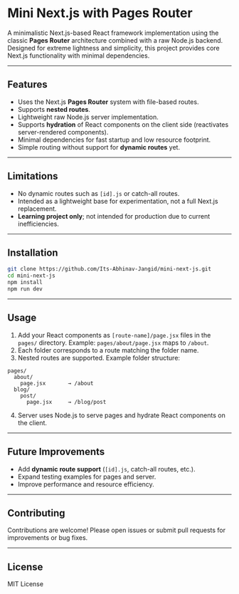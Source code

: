 # Mini Next.js with Pages Router

A minimalistic Next.js-based React framework implementation using the classic **Pages Router** architecture combined with a raw Node.js backend. Designed for extreme lightness and simplicity, this project provides core Next.js functionality with minimal dependencies.

---

## Features

- Uses the Next.js **Pages Router** system with file-based routes.
- Supports **nested routes**.
- Lightweight raw Node.js server implementation.
- Supports **hydration** of React components on the client side (reactivates server-rendered components).
- Minimal dependencies for fast startup and low resource footprint.
- Simple routing without support for **dynamic routes** yet.

---

## Limitations

- No dynamic routes such as `[id].js` or catch-all routes.
- Intended as a lightweight base for experimentation, not a full Next.js replacement.
- **Learning project only**; not intended for production due to current inefficiencies.

---

## Installation

```bash
git clone https://github.com/Its-Abhinav-Jangid/mini-next-js.git
cd mini-next-js
npm install
npm run dev
```

---

## Usage

1. Add your React components as `[route-name]/page.jsx` files in the `pages/` directory.
   Example: `pages/about/page.jsx` maps to `/about`.
2. Each folder corresponds to a route matching the folder name.
3. Nested routes are supported. Example folder structure:

```
pages/
  about/
    page.jsx       → /about
  blog/
    post/
      page.jsx     → /blog/post
```

4. Server uses Node.js to serve pages and hydrate React components on the client.

---

## Future Improvements

- Add **dynamic route support** (`[id].js`, catch-all routes, etc.).
- Expand testing examples for pages and server.
- Improve performance and resource efficiency.

---

## Contributing

Contributions are welcome! Please open issues or submit pull requests for improvements or bug fixes.

---

## License

MIT License
